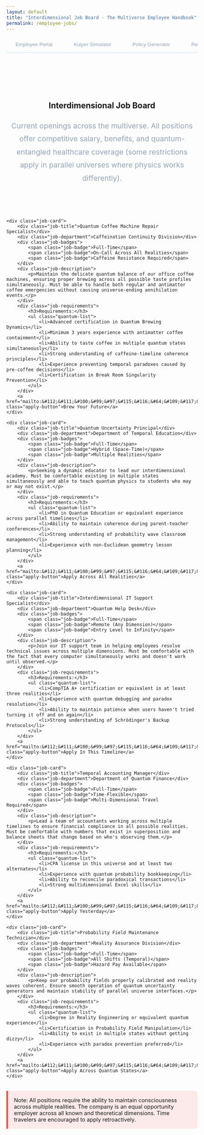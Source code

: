 ```yaml
---
layout: default
title: "Interdimensional Job Board - The Multiverse Employee Handbook"
permalink: /employee-jobs/
---
```


<style>
.portal-header {
  text-align: center;
  padding: 4rem 0 2rem;
}

.portal-intro {
  max-width: 800px;
  margin: 1.5rem auto;
  color: #94a3b8;
  font-size: 1.5rem;
  line-height: 1.8;
}

.tab-container {
  max-width: 1000px;
  margin: 2rem auto;
}

.tab-list {
  display: flex;
  gap: 0.5rem;
  border-bottom: 2px solid rgba(96, 165, 250, 0.2);
  padding-bottom: 1px;
  margin-bottom: 2rem;
  overflow-x: auto;
}

.tab-button {
  padding: 0.75rem 1.5rem;
  background: transparent;
  border: none;
  color: #94a3b8;
  cursor: pointer;
  border-bottom: 2px solid transparent;
  margin-bottom: -2px;
  white-space: nowrap;
  transition: all 0.3s ease;
}

.tab-button:hover {
  color: #60a5fa;
}

.tab-button.active {
  color: #60a5fa;
  border-bottom-color: #60a5fa;
}

.portal-card {
  background: rgba(30, 41, 59, 0.5);
  padding: 2rem;
  border-radius: 0.5rem;
  backdrop-filter: blur(10px);
  margin-bottom: 2rem;
}

.login-form {
  max-width: 400px;
  margin: 2rem auto;
}

.form-group {
  margin-bottom: 1.5rem;
}

.form-group label {
  display: block;
  margin-bottom: 0.5rem;
  color: #94a3b8;
}

.form-input {
  width: 100%;
  padding: 0.75rem;
  background: rgba(15, 23, 42, 0.5);
  border: 1px solid rgba(96, 165, 250, 0.2);
  border-radius: 0.25rem;
  color: white;
  transition: all 0.3s ease;
}

.form-input:focus {
  outline: none;
  border-color: #60a5fa;
  box-shadow: 0 0 0 2px rgba(96, 165, 250, 0.2);
}

.login-button {
  width: 100%;
  padding: 0.75rem;
  background: #2563eb;
  color: white;
  border: none;
  border-radius: 0.25rem;
  cursor: pointer;
  transition: all 0.3s ease;
}

.login-button:hover {
  background: #1d4ed8;
}

.quantum-status {
  text-align: center;
  padding: 1rem;
  margin-top: 1rem;
  border-radius: 0.25rem;
  background: rgba(96, 165, 250, 0.1);
  display: none;
}

.portal-features {
  display: grid;
  grid-template-columns: repeat(auto-fit, minmax(250px, 1fr));
  gap: 2rem;
  margin: 2rem 0;
}

.feature-card {
  background: rgba(30, 41, 59, 0.3);
  padding: 1.5rem;
  border-radius: 0.5rem;
  border: 1px solid rgba(96, 165, 250, 0.2);
  transition: all 0.3s ease;
}

.feature-card:hover {
  transform: translateY(-5px);
  border-color: #60a5fa;
}

@media (max-width: 768px) {
  .tab-list {
    flex-wrap: wrap;
  }

  .tab-button {
    flex: 1 1 auto;
    text-align: center;
  }
}
.about-header {
  text-align: center;
  padding: 4rem 0 2rem;
}

.about-intro {
  max-width: 800px;
  margin: 1.5rem auto;
  color: #94a3b8;
  font-size: 1.2rem;
  line-height: 1.8;
}

.jobs-container {
  max-width: 800px;
  margin: 2rem auto;
}

.job-card {
  background: rgba(30, 41, 59, 0.5);
  padding: 2rem;
  border-radius: 0.5rem;
  backdrop-filter: blur(10px);
  margin-bottom: 2rem;
  transition: transform 0.3s ease;
}

.job-card:hover {
  transform: translateY(-4px);
}

.job-title {
  color: #60a5fa;
  font-size: 1.3rem;
  margin-bottom: 0.5rem;
  font-weight: bold;
}

.job-department {
  color: #94a3b8;
  font-size: 0.9rem;
  margin-bottom: 1rem;
}

.job-badges {
  display: flex;
  flex-wrap: wrap;
  gap: 0.5rem;
  margin-bottom: 1rem;
}

.job-badge {
  background: rgba(96, 165, 250, 0.2);
  padding: 0.2rem 0.8rem;
  border-radius: 1rem;
  font-size: 0.8rem;
  color: #60a5fa;
}

.job-description {
  margin: 1rem 0;
}

.job-requirements {
  margin: 1rem 0;
}

.quantum-list {
  list-style: none;
  padding: 0 0 0 1rem;
  margin: 1rem 0;
}

.quantum-list li {
  padding-left: 2.5rem;
  position: relative;
  margin-bottom: 0.75rem;
}

.quantum-list li::before {
  content: '→';
  position: absolute;
  left: 1rem;
  color: #60a5fa;
}

.apply-button {
  display: inline-block;
  padding: 0.75rem 1.5rem;
  background: #2563eb;
  color: white;
  border: none;
  border-radius: 0.5rem;
  font-size: 1rem;
  cursor: pointer;
  text-decoration: none;
  transition: all 0.3s ease;
  margin-top: 1rem;
}

.apply-button:hover {
  background: #1d4ed8;
  transform: translateY(-2px);
}

.quantum-warning {
  background: rgba(239, 68, 68, 0.1);
  border-left: 4px solid #ef4444;
  padding: 1rem;
  margin: 1rem 0;
  border-radius: 0 0.5rem 0.5rem 0;
  font-size: 0.9rem;
}

@media (max-width: 768px) {
  .job-card {
    padding: 1rem;
  }

  .job-badges {
    flex-direction: column;
  }
}
</style>

<div class="background-container">
    <div class="background-overlay"></div>
</div>

<div class="tab-list">
    <button class="tab-button" onclick="window.location.href='/employee-portal'">Employee Portal</button>
    <button class="tab-button" onclick="window.location.href='/employee-kuiper-simulator'">Kuiper Simulator</button>
    <button class="tab-button" onclick="window.location.href='/employee-corporate-policy-generator'">Policy Generator</button>
    <button class="tab-button" onclick="window.location.href='/employee-reality-status'">Reality Check Status</button>
    <button class="tab-button active" onclick="window.location.href='/employee-jobs'">Interdimensional Job Board</button>
</div>

<section class="about-header">
    <h1>Interdimensional Job Board</h1>
    <p class="about-intro">Current openings across the multiverse. All positions offer competitive salary, benefits, and quantum-entangled healthcare coverage (some restrictions apply in parallel universes where physics works differently).</p>
</section>

<div class="jobs-container">


    <div class="job-card">
        <div class="job-title">Quantum Coffee Machine Repair Specialist</div>
        <div class="job-department">Caffeination Continuity Division</div>
        <div class="job-badges">
            <span class="job-badge">Full-Time</span>
            <span class="job-badge">On-Call Across All Realities</span>
            <span class="job-badge">Caffeine Resistance Required</span>
        </div>
        <div class="job-description">
            <p>Maintain the delicate quantum balance of our office coffee machines, ensuring proper brewing across all possible taste profiles simultaneously. Must be able to handle both regular and antimatter coffee emergencies without causing universe-ending annihilation events.</p>
        </div>
        <div class="job-requirements">
            <h3>Requirements:</h3>
            <ul class="quantum-list">
                <li>Advanced certification in Quantum Brewing Dynamics</li>
                <li>Minimum 3 years experience with antimatter coffee containment</li>
                <li>Ability to taste coffee in multiple quantum states simultaneously</li>
                <li>Strong understanding of caffeine-timeline coherence principles</li>
                <li>Experience preventing temporal paradoxes caused by pre-coffee decisions</li>
                <li>Certification in Break Room Singularity Prevention</li>
            </ul>
        </div>
        <a href="mailto:&#112;&#111;&#100;&#99;&#97;&#115;&#116;&#64;&#109;&#117;&#108;&#116;&#105;&#118;&#101;&#114;&#115;&#101;&#101;&#109;&#112;&#108;&#111;&#121;&#101;&#101;&#104;&#97;&#110;&#100;&#98;&#111;&#111;&#107;&#46;&#99;&#111;&#109;" class="apply-button">Brew Your Future</a>
    </div>

    <div class="job-card">
        <div class="job-title">Quantum Uncertainty Principal</div>
        <div class="job-department">Department of Temporal Education</div>
        <div class="job-badges">
            <span class="job-badge">Full-Time</span>
            <span class="job-badge">Hybrid (Space-Time)</span>
            <span class="job-badge">Multiple Realities</span>
        </div>
        <div class="job-description">
            <p>Seeking a dynamic educator to lead our interdimensional academy. Must be comfortable existing in multiple states simultaneously and able to teach quantum physics to students who may or may not exist.</p>
        </div>
        <div class="job-requirements">
            <h3>Requirements:</h3>
            <ul class="quantum-list">
                <li>PhD in Quantum Education or equivalent experience across parallel timelines</li>
                <li>Ability to maintain coherence during parent-teacher conferences</li>
                <li>Strong understanding of probability wave classroom management</li>
                <li>Experience with non-Euclidean geometry lesson planning</li>
            </ul>
        </div>
        <a href="mailto:&#112;&#111;&#100;&#99;&#97;&#115;&#116;&#64;&#109;&#117;&#108;&#116;&#105;&#118;&#101;&#114;&#115;&#101;&#101;&#109;&#112;&#108;&#111;&#121;&#101;&#101;&#104;&#97;&#110;&#100;&#98;&#111;&#111;&#107;&#46;&#99;&#111;&#109;" class="apply-button">Apply Across All Realities</a>
    </div>

    <div class="job-card">
        <div class="job-title">Interdimensional IT Support Specialist</div>
        <div class="job-department">Quantum Help Desk</div>
        <div class="job-badges">
            <span class="job-badge">Full-Time</span>
            <span class="job-badge">Remote (Any Dimension)</span>
            <span class="job-badge">Entry Level to Infinity</span>
        </div>
        <div class="job-description">
            <p>Join our IT support team in helping employees resolve technical issues across multiple dimensions. Must be comfortable with the fact that every computer simultaneously works and doesn't work until observed.</p>
        </div>
        <div class="job-requirements">
            <h3>Requirements:</h3>
            <ul class="quantum-list">
                <li>CompTIA A+ certification or equivalent in at least three realities</li>
                <li>Experience with quantum debugging and paradox resolution</li>
                <li>Ability to maintain patience when users haven't tried turning it off and on again</li>
                <li>Strong understanding of Schrödinger's Backup Protocols</li>
            </ul>
        </div>
        <a href="mailto:&#112;&#111;&#100;&#99;&#97;&#115;&#116;&#64;&#109;&#117;&#108;&#116;&#105;&#118;&#101;&#114;&#115;&#101;&#101;&#109;&#112;&#108;&#111;&#121;&#101;&#101;&#104;&#97;&#110;&#100;&#98;&#111;&#111;&#107;&#46;&#99;&#111;&#109;" class="apply-button">Apply In This Timeline</a>
    </div>

    <div class="job-card">
        <div class="job-title">Temporal Accounting Manager</div>
        <div class="job-department">Department of Quantum Finance</div>
        <div class="job-badges">
            <span class="job-badge">Full-Time</span>
            <span class="job-badge">Time-Flexible</span>
            <span class="job-badge">Multi-Dimensional Travel Required</span>
        </div>
        <div class="job-description">
            <p>Lead a team of accountants working across multiple timelines to ensure financial compliance in all possible realities. Must be comfortable with numbers that exist in superposition and balance sheets that change based on who's observing them.</p>
        </div>
        <div class="job-requirements">
            <h3>Requirements:</h3>
            <ul class="quantum-list">
                <li>CPA license in this universe and at least two alternates</li>
                <li>Experience with quantum probability bookkeeping</li>
                <li>Ability to reconcile paradoxical transactions</li>
                <li>Strong multidimensional Excel skills</li>
            </ul>
        </div>
        <a href="mailto:&#112;&#111;&#100;&#99;&#97;&#115;&#116;&#64;&#109;&#117;&#108;&#116;&#105;&#118;&#101;&#114;&#115;&#101;&#101;&#109;&#112;&#108;&#111;&#121;&#101;&#101;&#104;&#97;&#110;&#100;&#98;&#111;&#111;&#107;&#46;&#99;&#111;&#109;" class="apply-button">Apply Yesterday</a>
    </div>

    <div class="job-card">
        <div class="job-title">Probability Field Maintenance Technician</div>
        <div class="job-department">Reality Assurance Division</div>
        <div class="job-badges">
            <span class="job-badge">Full-Time</span>
            <span class="job-badge">All Shifts (Temporal)</span>
            <span class="job-badge">Hazard Pay Available</span>
        </div>
        <div class="job-description">
            <p>Keep our probability fields properly calibrated and reality waves coherent. Ensure smooth operation of quantum uncertainty generators and maintain stability of parallel universe interfaces.</p>
        </div>
        <div class="job-requirements">
            <h3>Requirements:</h3>
            <ul class="quantum-list">
                <li>Degree in Reality Engineering or equivalent quantum experience</li>
                <li>Certification in Probability Field Manipulation</li>
                <li>Ability to exist in multiple states without getting dizzy</li>
                <li>Experience with paradox prevention preferred</li>
            </ul>
        </div>
        <a href="mailto:&#112;&#111;&#100;&#99;&#97;&#115;&#116;&#64;&#109;&#117;&#108;&#116;&#105;&#118;&#101;&#114;&#115;&#101;&#101;&#109;&#112;&#108;&#111;&#121;&#101;&#101;&#104;&#97;&#110;&#100;&#98;&#111;&#111;&#107;&#46;&#99;&#111;&#109;" class="apply-button">Apply Across Quantum States</a>
    </div>
</div>

<section class="policy-card" style="margin-top: 2rem;">
    <div class="quantum-warning">
        Note: All positions require the ability to maintain consciousness across multiple realities. The company is an equal opportunity employer across all known and theoretical dimensions. Time travelers are encouraged to apply retroactively.
    </div>
</section>

<div id="quantum-field" class="quantum-field"></div>
